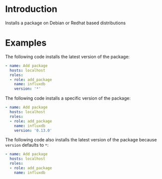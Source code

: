 # Introduction

Installs a package on Debian or Redhat based distributions

# Examples

The following code installs the latest version of the package:

```yaml
- name: Add package
  hosts: localhost
  roles:
  - role: add_package
    name: influxdb
    version: '*'
```

The following code installs a specific version of the package:

```yaml
- name: Add package
  hosts: localhost
  roles:
  - role: add_package
    name: influxdb
    version: '0.13.0'
```

The following code also installs the latest version of the package because `version` defaults to `*`:

```yaml
- name: Add package
  hosts: localhost
  roles:
  - role: add_package
    name: influxdb
```